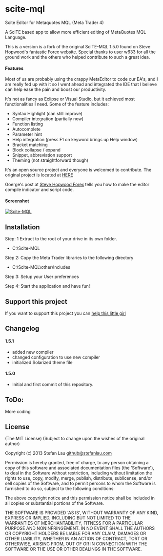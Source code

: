 # scite-mql
Scite Editor for Metaquotes MQL (Meta Trader 4)

A SciTE based app to allow more efficient editing of MetaQuotes MQL Language. 

This is a version is a fork of the original SciTE-MQL 1.5.0 found on Steve Hopwood's fantastic Forex website.
Special thanks to user w633 for all the ground work and the others who helped contribute to such a great idea.



#### Features
Most of us are probably using the crappy MetaEditor to code our EA's, and I am really fed up with it so I went ahead and integrated the IDE that I believe can help ease the pain and boost our productivity.

It's not as fancy as Eclipse or Visual Studio, but it achieved most functionalities I need. Some of the feature includes:

- Syntax Highlight (can still improve)
- Compiler integration (partially now)
- Function listing
- Autocomplete
- Parameter hint
- Help integration (press F1 on keyword brings up Help window)
- Bracket matching
- Block collapse / expand
- Snippet, abbreviation support
- Theming (not straightforward though)

It's an open source project and everyone is welcomed to contribute. The original project is located at [HERE](https://code.google.com/p/scite-mql/)

Goerge's post at [Steve Hopwood Forex](http://www.stevehopwoodforex.com/phpBB3/viewtopic.php?p=26565#p26565) tells you how to make the editor compile indicator and script code.

#### Screenshot

[![Scite-MQL](http://wiki.scite-mql.googlecode.com/hg/images/scite-mql-s1.png)](http://wiki.scite-mql.googlecode.com/hg/images/scite-mql-s1.png)


## Installation

Step: 1
Extract to the root of your drive in its own folder. 

- C:\Scite-MQL

Step 2: Copy the Meta Trader libraries to the following directory

- C:\Scite-MQL\other\Includes 

Step 3: Setup your User preferences

Step 4: Start the application and have fun!


## Support this project

If you want to support this project you can [help this little girl](http://www.stevehopwoodforex.com/phpBB3/viewtopic.php?f=10&t=4200&hilit=donation)

## Changelog

#### 1.5.1
- added new compiler
- changed configuration to use new compiler
- initialized Solarized theme file

#### 1.5.0
- Initial and first commit of this repository.  

## ToDo:

More coding

## License

(The MIT License) (Subject to change upon the wishes of the original author)

Copyright (c) 2013 Stefan Lau <github@stefanlau.com>

Permission is hereby granted, free of charge, to any person obtaining a copy of this software and associated documentation files (the 'Software'), to deal in the Software without restriction, including without limitation the rights to use, copy, modify, merge, publish, distribute, sublicense, and/or sell copies of the Software, and to permit persons to whom the Software is furnished to do so, subject to the following conditions:

The above copyright notice and this permission notice shall be included in all copies or substantial portions of the Software.

THE SOFTWARE IS PROVIDED 'AS IS', WITHOUT WARRANTY OF ANY KIND, EXPRESS OR IMPLIED, INCLUDING BUT NOT LIMITED TO THE WARRANTIES OF MERCHANTABILITY, FITNESS FOR A PARTICULAR PURPOSE AND NONINFRINGEMENT. IN NO EVENT SHALL THE AUTHORS OR COPYRIGHT HOLDERS BE LIABLE FOR ANY CLAIM, DAMAGES OR OTHER LIABILITY, WHETHER IN AN ACTION OF CONTRACT, TORT OR OTHERWISE, ARISING FROM, OUT OF OR IN CONNECTION WITH THE SOFTWARE OR THE USE OR OTHER DEALINGS IN THE SOFTWARE.
